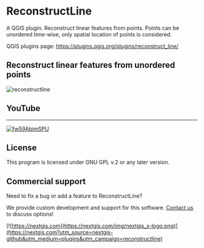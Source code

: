 # ReconstructLine

A QGIS plugin. Reconstruct linear features from points. Points can be unordered time-wise, only spatial location of points is considered.

QGIS plugins page: https://plugins.qgis.org/plugins/reconstruct_line/ 


## Reconstruct linear features from unordered points

![reconstructline](https://github.com/nextgis/qgis_reconstructline/assets/101568545/afd58574-10f8-45f0-a371-90ff8fa43156)

## YouTube
-------------
[![fw59AbimSPU](https://github.com/nextgis/qgis_reconstructline/assets/101568545/e5f14ec1-a333-43c9-93e1-ed43fae764ef)](https://youtu.be/fw59AbimSPU)

License
-------------
This program is licensed under GNU GPL v.2 or any later version.

Commercial support
------------------
Need to fix a bug or add a feature to ReconstructLine?

We provide custom development and support for this software. [Contact us](https://nextgis.com/contact/?utm_source=nextgis-github&utm_medium=plugins&utm_campaign=reconstructline) to discuss options!


[![https://nextgis.com](https://nextgis.com/img/nextgis_x-logo.png)](https://nextgis.com?utm_source=nextgis-github&utm_medium=plugins&utm_campaign=reconstructline)
